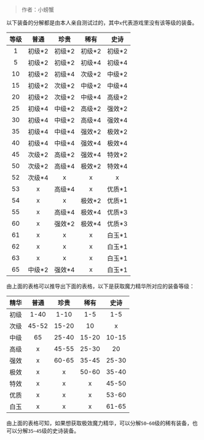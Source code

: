 > 作者：小螃蟹

以下装备的分解都是由本人亲自测试过的，其中`x`代表游戏里没有该等级的装备。

| 等级 |  普通  |  珍贵  |  稀有  |  史诗  |
| :--: | :----: | :----: | :----: | :----: |
| 1    | 初级*2 | 初级*2 | 初级*2 | 初级*2 |
| 5    | 初级*2 | 初级*2 | 初级*4 | 初级*4 |
| 10   | 初级*2 | 初级*4 | 次级*2 | 中级*2 |
| 15   | 初级*2 | 次级*2 | 中级*2 | 中级*4 |
| 20   | 初级*2 | 次级*2 | 中级*4 | 高级*2 |
| 25   | 初级*4 | 中级*2 | 高级*2 | 强效*2 |
| 30   | 初级*4 | 中级*2 | 高级*4 | 强效*4 |
| 35   | 初级*4 | 中级*4 | 强效*2 | 极效*2 |
| 40   | 初级*4 | 中级*4 | 强效*4 | 极效*4 |
| 45   | 次级*2 | 高级*2 | 强效*4 | 特效*2 |
| 50   | 次级*2 | 高级*4 | 极效*2 | 特效*4 |
| 52   | 次级*4 | x      | x      | x      |
| 53   | x      | 高级*4 | x      | 优质*1 |
| 54   | x      | x      | 极效*2 | 优质*1 |
| 55   | x      | 高级*4 | 极效*4 | 优质*3 |
| 60   | x      | 强效*2 | 极效*4 | 优质*3 |
| 61   | x      | x      | x      | 白玉*1 |
| 62   | x      | x      | x      | 白玉*1 |
| 63   | x      | x      | x      | 白玉*1 |
| 65   | 中级*2 | 强效*4 | x      | 白玉*1 |

由上面的表格可以推导出下面的表格，以下是获取魔力精华所对应的装备等级：

| 精华 | 普通  | 珍贵  | 稀有  | 史诗  |
| :--: | :---: | :---: | :---: | :---: |
| 初级 | 1-40  | 1-10  | 1-5   | 1-5   |
| 次级 | 45-52 | 15-20 | 10    | x     |
| 中级 | 65    | 25-40 | 15-20 | 10-15 |
| 高级 | x     | 45-55 | 25-30 | 20    |
| 强效 | x     | 60-65 | 35-45 | 25-30 |
| 极效 | x     | x     | 50-60 | 35-40 |
| 特效 | x     | x     | x     | 45-50 |
| 优质 | x     | x     | x     | 53-60 |
| 白玉 | x     | x     | x     | 61-65 |

由上面的表格可知，如果想获取极效魔力精华，可以分解`50~60`级的稀有装备，也可以分解`35~45`级的史诗装备。
